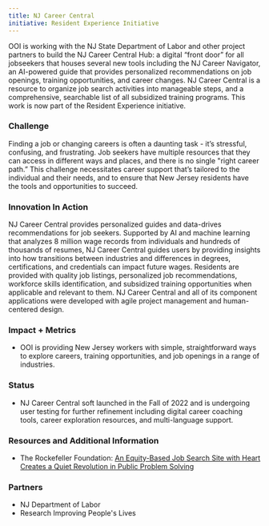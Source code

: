 ```yaml
---
title: NJ Career Central
initiative: Resident Experience Initiative
---
```



OOI is working with the NJ State Department of Labor and other project partners to build the NJ Career Central Hub: a digital “front door” for all jobseekers that houses several new tools including the NJ Career Navigator, an AI-powered guide that provides personalized recommendations on job openings, training opportunities, and career changes. NJ Career Central is a resource to organize job search activities into manageable steps, and a comprehensive, searchable list of all subsidized training programs. This work is now part of the Resident Experience initiative.

### Challenge
 Finding a job or changing careers is often a daunting task - it’s stressful, confusing, and frustrating. Job seekers have multiple resources that they can access in different ways and places, and there is no single "right career path.” This challenge necessitates career support that’s tailored to the individual and their needs, and to ensure that New Jersey residents have the tools and opportunities to succeed.

### Innovation In Action
  NJ Career Central provides personalized guides and data-drives recommendations for job seekers. Supported by AI and machine learning that analyzes 8 million wage records from individuals and hundreds of thousands of resumes, NJ Career Central guides users by providing insights into how transitions between industries and differences in degrees, certifications, and credentials can impact future wages. Residents are provided with quality job listings, personalized job recommendations, workforce skills identification, and subsidized training opportunities when applicable and relevant to them. NJ Career Central and all of its component applications were developed with agile project management and human-centered design.

### Impact + Metrics

-   OOI is providing New Jersey workers with simple, straightforward ways to explore careers, training opportunities, and job openings in a range of industries.

### Status

-   NJ Career Central soft launched in the Fall of 2022 and is undergoing user testing for further refinement including digital career coaching tools, career exploration resources, and multi-language support.

### Resources and Additional Information

-   The Rockefeller Foundation: [An Equity-Based Job Search Site with Heart Creates a Quiet Revolution in Public Problem Solving](https://www.rockefellerfoundation.org/case-study/an-equity-based-job-search-site-with-heart-creates-a-quiet-revolution-in-public-problem-solving/)

### Partners

-   NJ Department of Labor
-   Research Improving People's Lives